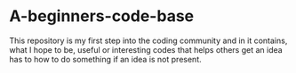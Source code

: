 # A-beginners-code-base
This repository is my first step into the coding community and in it contains, what I hope to be, useful or interesting codes that helps others get an idea has to how to do something if an idea is not present.

